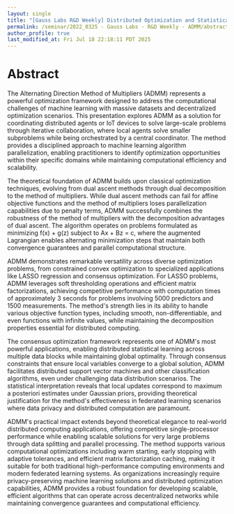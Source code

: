 ```yaml
---
layout: single
title: "[Gauss Labs R&D Weekly] Distributed Optimization and Statistical Learning via the Alternating Direction Method of Multipliers (ADMM)"
permalink: /seminar/2022_0325 - Gauss Labs - R&D Weekly - ADMM/abstract
author_profile: true
last_modified_at: Fri Jul 18 22:18:11 PDT 2025
---
```


# Abstract

The Alternating Direction Method of Multipliers (ADMM) represents a powerful optimization framework designed to address the computational challenges of machine learning with massive datasets and decentralized optimization scenarios. This presentation explores ADMM as a solution for coordinating distributed agents or IoT devices to solve large-scale problems through iterative collaboration, where local agents solve smaller subproblems while being orchestrated by a central coordinator. The method provides a disciplined approach to machine learning algorithm parallelization, enabling practitioners to identify optimization opportunities within their specific domains while maintaining computational efficiency and scalability.

The theoretical foundation of ADMM builds upon classical optimization techniques, evolving from dual ascent methods through dual decomposition to the method of multipliers. While dual ascent methods can fail for affine objective functions and the method of multipliers loses parallelization capabilities due to penalty terms, ADMM successfully combines the robustness of the method of multipliers with the decomposition advantages of dual ascent. The algorithm operates on problems formulated as minimizing f(x) + g(z) subject to Ax + Bz = c, where the augmented Lagrangian enables alternating minimization steps that maintain both convergence guarantees and parallel computational structure.

ADMM demonstrates remarkable versatility across diverse optimization problems, from constrained convex optimization to specialized applications like LASSO regression and consensus optimization. For LASSO problems, ADMM leverages soft thresholding operations and efficient matrix factorizations, achieving competitive performance with computation times of approximately 3 seconds for problems involving 5000 predictors and 1500 measurements. The method's strength lies in its ability to handle various objective function types, including smooth, non-differentiable, and even functions with infinite values, while maintaining the decomposition properties essential for distributed computing.

The consensus optimization framework represents one of ADMM's most powerful applications, enabling distributed statistical learning across multiple data blocks while maintaining global optimality. Through consensus constraints that ensure local variables converge to a global solution, ADMM facilitates distributed support vector machines and other classification algorithms, even under challenging data distribution scenarios. The statistical interpretation reveals that local updates correspond to maximum a posteriori estimates under Gaussian priors, providing theoretical justification for the method's effectiveness in federated learning scenarios where data privacy and distributed computation are paramount.

ADMM's practical impact extends beyond theoretical elegance to real-world distributed computing applications, offering competitive single-processor performance while enabling scalable solutions for very large problems through data splitting and parallel processing. The method supports various computational optimizations including warm starting, early stopping with adaptive tolerances, and efficient matrix factorization caching, making it suitable for both traditional high-performance computing environments and modern federated learning systems. As organizations increasingly require privacy-preserving machine learning solutions and distributed optimization capabilities, ADMM provides a robust foundation for developing scalable, efficient algorithms that can operate across decentralized networks while maintaining convergence guarantees and computational efficiency.
